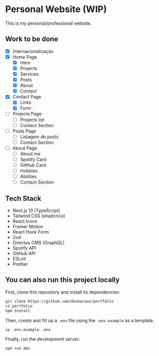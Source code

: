 # Personal Website (WIP)

This is my personal/professional website.

## Work to be done

- [x] Internacionalização
- [x] Home Page
    - [x] Hero
    - [x] Projects
    - [x] Services
    - [x] Posts
    - [x] About
    - [x] Contact
- [x] Contact Page
    - [x] Links
    - [x] Form
- [ ] Projects Page
    - [ ] Projects list
    - [ ] Contact Section
- [ ] Posts Page
    - [ ] Listagem de posts
    - [ ] Contact Section
- [ ] About Page
    - [ ] About me
    - [ ] Spotify Card
    - [ ] GitHub Card
    - [ ] Hobbies
    - [ ] Abilities
    - [ ] Contact Section

## Tech Stack

- Next.js 13 (TypeScript)
- Tailwind CSS (shadcn/ui)
- React Icons
- Framer Motion
- React Hook Form
- Zod
- Directus CMS (GraphQL)
- Spotify API
- GitHub API
- ESLint
- Prettier

## You can also run this project locally

First, clone this repository and install its dependencies:

```bash
git clone https://github.com/devbaraus/portfolio
cd portfolio
npm install
```

Then, create and fill up a `.env` file using the `.env.example` as a template.

```bash 
cp .env.example .env
```

Finally, run the development server:

```bash
npm run dev
```



